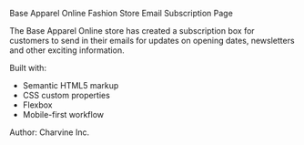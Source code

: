 Base Apparel Online Fashion Store Email Subscription Page

The Base Apparel Online store has created a subscription box for customers 
to send in their emails for updates on opening dates, newsletters and other
exciting information.

Built with:
- Semantic HTML5 markup
- CSS custom properties
- Flexbox
- Mobile-first workflow


Author:
Charvine Inc.